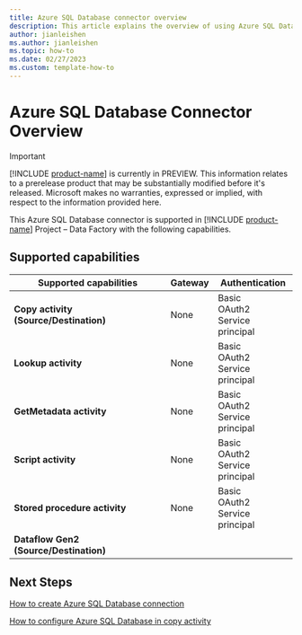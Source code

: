 ```yaml
---
title: Azure SQL Database connector overview
description: This article explains the overview of using Azure SQL Database.
author: jianleishen
ms.author: jianleishen
ms.topic: how-to
ms.date: 02/27/2023
ms.custom: template-how-to 
---
```


# Azure SQL Database Connector Overview

> [!IMPORTANT]
> [!INCLUDE [product-name](../includes/product-name.md)] is currently in PREVIEW.
> This information relates to a prerelease product that may be substantially modified before it's released. Microsoft makes no warranties, expressed or implied, with respect to the information provided here.

This Azure SQL Database connector is supported in [!INCLUDE [product-name](../includes/product-name.md)] Project  – Data Factory with the following capabilities.

## Supported capabilities

| Supported capabilities | Gateway | Authentication |
| --- | --- | --- |
| **Copy activity (Source/Destination)** | None | Basic<br>OAuth2<br>Service principal |
| **Lookup activity** | None | Basic<br>OAuth2<br>Service principal |
| **GetMetadata activity** | None | Basic<br>OAuth2<br>Service principal |
| **Script activity** | None | Basic<br>OAuth2<br>Service principal |
| **Stored procedure activity** | None | Basic<br>OAuth2<br>Service principal |
| **Dataflow Gen2 (Source/Destination)** |  | |

## Next Steps

[How to create Azure SQL Database connection](connector-azure-sql-database.md)

[How to configure Azure SQL Database in copy activity](connector-azure-sql-database-copy-activity.md)


